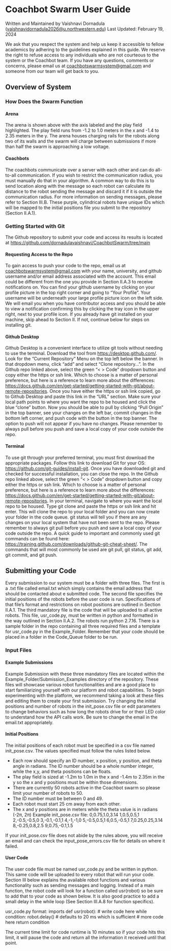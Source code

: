 # Coachbot Swarm User Guide

Written and Maintained by Vaishnavi Dornadula (vaishnavidornadula2026@u.northwestern.edu)
Last Updated: February 19, 2024

We ask that you respect the system and help us keep it accessible to fellow academics by adhering to the guidelines explained in this guide. We reserve the right to refuse access to any individuals who are not courteous to the system or the Coachbot team.
If you have any questions, comments or concerns, please email us at coachbotswarmsystem@gmail.com and someone from our team will get back to you.

## Overview of System

### How Does the Swarm Function

#### Arena

The arena is shown above with the axis labeled and the play field highlighted. The play field runs from -1.2 to 1.0 meters in the x and -1.4 to 2.35 meters in the y. The arena houses charging rails for the robots along two of its walls and the swarm will charge between submissions if more than half the swarm is approaching a low voltage. 

#### Coachbots

The coachbots communicate over a server with each other and can do all-to-all communication. If you wish to restrict the communication radius, you must manually do that in your algorithm. A common way to do this is to send location along with the message so each robot can calculate its distance to the robot sending the message and discard it if it is outside the communication radius. For more information on sending messages, please refer to Section III.B. These purple, cylindrical robots have unique IDs which will be mapped to the initial positions file you submit to the repository (Section II.A.1). 

### Getting Started with Git

The Github repository to submit your code and access its results is located at https://github.com/dornadulavaishnavi/CoachbotSwarm/tree/main

#### Requesting Access to the Repo

To gain access to push your code to the repo, email us at coachbotswarmsystem@gmail.com with your name, university, and github username and/or email address associated with the account. This email could be different from the one you provide in Section II.A.3 to receive notifications on. You can find your github username by clicking on your profile picture in the top right corner and going to “Your Profile”. Your username will be underneath your large profile picture icon on the left side. We will email you when you have contributor access and you should be able to view a notification confirming this by clicking the tray icon in the upper right, next to your profile icon. If you already have git installed on your machine, skip ahead to Section II. If not, continue below for steps on installing git.

#### Github Desktop

Github Desktop is a convenient interface to utilize git tools without needing to use the terminal. Download the tool from https://desktop.github.com/. Look for the “Current Repository” Menu on the top left below the banner. In that dropdown menu, click “add” and select “Clone repository…”.  In the Github repo linked above, select the green “< > Code” dropdown button and copy either the https or ssh link. Which to choose is a matter of personal preference, but here is a reference to learn more about the differences: https://docs.github.com/en/get-started/getting-started-with-git/about-remote-repositories. Once you have either the https or ssh link copied, go to Github Desktop and paste this link in the “URL” section. Make sure your local path points to where you want the repo to be housed and click the blue “clone” button. Now you should be able to pull by clicking “Pull Origin” in the top banner, see your changes on the left bar, commit changes in the bottom left corner, and push code with the button in the top banner. The option to push will not appear if you have no changes. Please remember to always pull before you push and save a local copy of your code outside the repo.  

#### Terminal

To use git through your preferred terminal, you must first download the appropriate packages. Follow this link to download Git for your OS: https://github.com/git-guides/install-git. Once you have downloaded git and checked for successful installation, you can close the repo. In the Github repo linked above, select the green “< > Code” dropdown button and copy either the https or ssh link. Which to choose is a matter of personal preference, but here is a reference to learn more about the differences: https://docs.github.com/en/get-started/getting-started-with-git/about-remote-repositories.  In your terminal, navigate to where you want the local repo to be housed. Type git clone and paste the https or ssh link and hit enter. This will clone the repo to your local folder and you can now create your folder in the code queue. git status will tell you if there are any changes on your local system that have not been sent to the repo. Please remember to always git pull before you push and save a local copy of your code outside the repo. A quick guide to important and commonly used git commands can be found here: https://training.github.com/downloads/github-git-cheat-sheet/. The commands that will most commonly be used are git pull, git status, git add, git commit, and git push.

## Submitting your Code

Every submission to our system must be a folder with three files. The first is a .txt file called email.txt which simply contains the email address that should be contacted about e submitted code. The second file specifies the initial positions of the robots before the user code is run. Specifications of that file’s format and restrictions on robot positions are outlined in Section II.A.1. The third mandatory file is the code that will be uploaded to all active robots. This file, usr_code.py, must be written in python and formatted in the way outlined in Section II.A.2. The robots run python 2.7.16. There is a sample folder in the repo containing all three required files and a template for usr_code.py in the Example_Folder. Remember that your code should be placed in a folder in the Code_Queue folder to be run.

### Input Files

#### Example Submissions

Example Submission with these three mandatory files are located within the Example_Folder/Submission_Examples directory of the repository. These files will showcase various robot functionalities and are a good place to start familiarizing yourself with our platform and robot capabilities. To begin experimenting with the platform, we recommend taking a look at these files and editing them to create your first submission. Try changing the initial positions and number of robots in the init_pose.csv file or edit parameters to change behaviors such as how long the robots drive for or their LED color to understand how the API calls work. Be sure to change the email in the email.txt appropriately.

#### Initial Positions

The initial positions of each robot must be specified in a csv file named init_pose.csv. The values specified must follow the rules listed below.
- Each row should specify an ID number, x position, y position, and theta angle in radians. The ID number should be a whole number integer, while the x,y, and theta positions can be floats. 
- The play field is sized at -1.2m to 1.0m in the x and -1.4m to 2.35m in the y so the x and y positions must be within those dimensions. 
- There are currently 50 robots active in the Coachbot swarm so please limit your number of robots to 50.
- The ID number must be between 0 and 49.
- Each robot must start 25 cm away from each other.
- The x and y positions are in meters while the theta value is in radians (-2π, 2π) 
Example init_pose.csv file:
0,0.75,1.0,3.14
1,0.5,0.5,1
2,-0.5,-0.5,0
3,-0.1,-0.1,1
4,-1,-1,0
5,-0.5,0.5,1
6,0.5,-0.5,1
7,0.25,0.25,3.14
8,-0.25,0.8,2.5
9,0.75,-0.1,1.5

If your init_pose.csv file does not abide by the rules above, you will receive an email and can check the input_pose_errors.csv file for details on where it failed. 

#### User Code
The user code file must be named usr_code.py and be written in python. This same code will be uploaded to every robot that will run your code. Section III below explains the available robot functions and various functionality such as sending messages and logging. Instead of a main function, the robot code will look for a function called usr(robot) so be sure to add that to your code as shown below. It is also good practice to add a small delay in the while loop (See Section III.A.8 for function specifics).

usr_code.py format:
imports
def usr(robot):
	# write code here
	while condition:
		robot.delay() # defaults to 20 ms which is sufficient
		# more code here
return condition

The current time limit for code runtime is 10 minutes so if your code hits this limit, it will pause the code and return all the information it received until that point.
